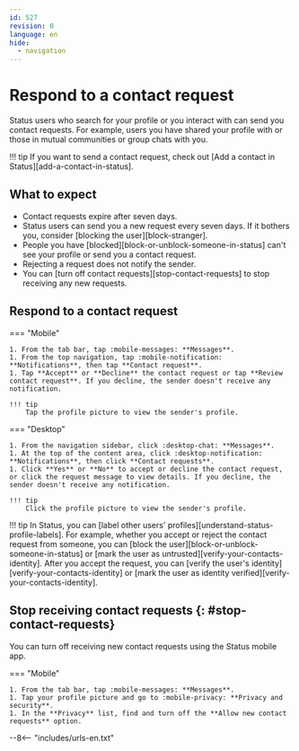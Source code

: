 ```yaml
---
id: 527
revision: 0
language: en
hide:
  - navigation 
---
```


# Respond to a contact request

Status users who search for your profile or you interact with can send you contact requests. For example, users you have shared your profile with or those in mutual communities or group chats with you.

!!! tip
    If you want to send a contact request, check out [Add a contact in Status][add-a-contact-in-status].

## What to expect

- Contact requests expire after seven days.
- Status users can send you a new request every seven days. If it bothers you, consider [blocking the user][block-stranger].
- People you have [blocked][block-or-unblock-someone-in-status] can't see your profile or send you a contact request.
- Rejecting a request does not notify the sender.
- You can [turn off contact requests][stop-contact-requests] to stop receiving any new requests.

## Respond to a contact request

=== "Mobile"

    1. From the tab bar, tap :mobile-messages: **Messages**.
    1. From the top navigation, tap :mobile-notification: **Notifications**, then tap **Contact request**.
    1. Tap **Accept** or **Decline** the contact request or tap **Review contact request**. If you decline, the sender doesn't receive any notification.

    !!! tip
        Tap the profile picture to view the sender's profile.

=== "Desktop"

    1. From the navigation sidebar, click :desktop-chat: **Messages**.
    1. At the top of the content area, click :desktop-notification: **Notifications**, then click **Contact requests**.
    1. Click **Yes** or **No** to accept or decline the contact request, or click the request message to view details. If you decline, the sender doesn't receive any notification.
    
    !!! tip
        Click the profile picture to view the sender's profile.

!!! tip
    In Status, you can [label other users' profiles][understand-status-profile-labels]. For example, whether you accept or reject the contact request from someone, you can [block the user][block-or-unblock-someone-in-status] or [mark the user as untrusted][verify-your-contacts-identity]. After you accept the request, you can [verify the user's identity][verify-your-contacts-identity] or [mark the user as identity verified][verify-your-contacts-identity].

## Stop receiving contact requests {: #stop-contact-requests}

You can turn off receiving new contact requests using the Status mobile app.

=== "Mobile"

    1. From the tab bar, tap :mobile-messages: **Messages**.
    1. Tap your profile picture and go to :mobile-privacy: **Privacy and security**.
    1. In the **Privacy** list, find and turn off the **Allow new contact requests** option.

--8<-- "includes/urls-en.txt"
